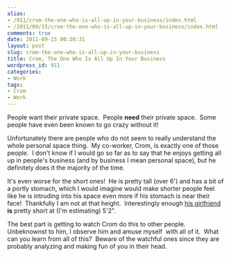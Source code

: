 ```yaml
---
alias:
- /911/crom-the-one-who-is-all-up-in-your-business/index.html
- /2011/09/15/crom-the-one-who-is-all-up-in-your-business/index.html
comments: true
date: 2011-09-15 00:20:31
layout: post
slug: crom-the-one-who-is-all-up-in-your-business
title: Crom, The One Who Is All Up In Your Business
wordpress_id: 911
categories:
- Work
tags:
- Crom
- Work
---
```


People want their private space.  People **need** their private space.  Some people have even been known to go crazy without it!

Unfortunately there are people who do not seem to really understand the whole personal space thing.  My co-worker, Crom, is exactly one of those people.  I don't know if I would go so far as to say that he enjoys getting all up in people's business (and by business I mean personal space), but he definitely does it the majority of the time.

It's even worse for the short ones!  He is pretty tall (over 6') and has a bit of a portly stomach, which I would imagine would make shorter people feel like he is intruding into his space even more if his stomach is near their face!  Thankfully I am not at that height.  Interestingly enough [his girlfriend](http://www.goingthewongway.com/914/crom-the-one-with-the-girlfriend/) **is** pretty short at (I'm estimating) 5'2".

The best part is getting to watch Crom do this to other people.  Unbeknownst to him, I observe him and amuse myself  with all of it.  What can you learn from all of this?  Beware of the watchful ones since they are probably analyzing and making fun of you in their head.
